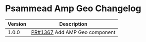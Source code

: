 # Psammead Amp Geo Changelog

<!-- prettier-ignore -->
| Version | Description |
|---------|-------------|
| 1.0.0 | [PR#1367](https://github.com/bbc/psammead/pull/1367) Add AMP Geo component |
